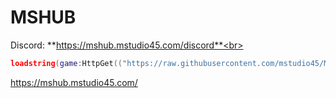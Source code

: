 # MSHUB
Discord: **https://mshub.mstudio45.com/discord**<br>
```lua
loadstring(game:HttpGet(("https://raw.githubusercontent.com/mstudio45/MSDOORS/main/MSHUB_Loader.lua"),true))()
```
https://mshub.mstudio45.com/
